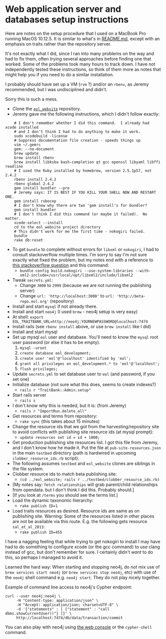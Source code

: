 # Web application server and databases setup instructions

Here are notes on the setup procedure that I used on a MacBook Pro
running MacOS 10.12.5.  It is similar to what's in
[README.md](https://github.com/EOL/eol_website/blob/master/README.md),
except with an emphasis on traits rather than the repository server.

It's not exactly what I did, since I ran into many problems on the way
and had to fix them, often trying several approaches before finding
one that worked.  Some of the problems took many hours to track down.
I have not independently tested these instructions, so think of them
more as notes that might help you if you need to do a similar
installation.

I probably should have set up a VM (`rvm` ?) and/or an `rbenv`, as
Jeremy recommended, but I was undisciplined and didn't.

Sorry this is such a mess.

 * Clone the [`eol_website`](https://github.com/EOL/eol_website) repository.
 * Jeremy gave me the following instructions, which I didn't follow exactly:

```
    # I don't remember whether I did this command.  I already had xcode installed
    # and I don't think I had to do anything to make it work.
    sudo xcodebuild -license
    # Suppress documentation file creation - speeds things up
    vim ~/.gemrc
    gem: --no-document
    brew update
    brew install rbenv
    brew install libksba bash-completion qt gcc openssl libyaml libffi readline
    # I used the Ruby installed by homebrew, version 2.5.1p57, not 2.4.2
    rbenv install 2.4.2
    rbenv global 2.4.2
    gem install bundler --pre
    # Jeremy says: IT IS BEST IF YOU KILL YOUR SHELL NOW AND RESTART ONE.
    gem install rubocop
    # I don't know why there are two 'gem install's for bundler?
    gem install bundler
    # I don't think I did this command (or maybe it failed).  No matter.
    xcode-select --install
    cd to the eol_website project directory
    # This didn't work for me the first time - nokogiri failed.
    bundle
    rake db:reset
```

 * To get `bundle` to complete without errors for `libxml` or `nokogiri`, 
   I had to consult stackoverflow multiple times.  I'm sorry to say I'm
   not sure exactly what fixed the problem, but my notes end with a reference
   to [this stackoverflow question](https://stackoverflow.com/questions/39937394/gem-install-nokogiri-v-1-6-8-1-fails) and this command:
      * `bundle config build.nokogiri --use-system-libraries --with-xml2-include=/usr/local/opt/libxml2/include/libxml2`
 * Tweak `secrets.yml`:
      * Change `3000` to `2999` (because we are not running the publishing server)
      * Change `url: 'http://localhost:3000'` to `url: 'http://beta-repo.eol.org'` (repository)
 * Install and start `mysql` if not already there.
 * Install and start `neo4j` (I used `brew` - neo4j setup is very easy)
 * At shell: `export EOL_TRAITBANK_URL=http://neo4j:YOURNEWPASSWORD@localhost:7474`
 * Install rails (see `rbenv install` above, or use `brew install` like I did)
 * Install and start mysql
 * Set up mysql `eol` user and database.  You'll need to know the `mysql`
   root user password (or else it has to be empty).
      1. `mysql -uroot`
      1. `create database eol_development;`
      1. `create user 'eol'@'localhost' identified by 'eol';`
      1. `grant all privileges on eol_development.* to 'eol'@'localhost';`
      1. `flush privileges;`
 * Update `secrets.yml` to set database user to `eol` (and password, if you set one)
 * Initialize database (not sure what this does, seems to create indexes?)
      * `rails r "TraitBank::Admin.setup"`
 * Start rails server
      * `rails s`
 * I don't know why this is needed, but it is: (from Jeremy)
      * `rails r "ImportRun.delete_all"`
 * Get resources and terms from repository:
      * `rake sync`  (this takes about 15 minutes)
 * Change the resource ids that we got from the harvesting/repository site to avoid conflicts with publishing site resource ids (at mysql prompt):
      * `update resources set id = id + 1000;`
 * Get production publishing site resources list.  I got this file from Jeremy, and I don't know how he made it.  Put the file at `pub-site-resources.json` in the main `testbed` directory (path is hardwired in upcoming `clobber_resource_ids.rb` script).
 * The following assumes `testbed` and `eol_website` clones are siblings in the file system.
 * Clobber resource ids to match beta publishing site: <br/>
      * `(cd ../eol_website; rails r ../testbed/clobber_resource_ids.rb)`
 * [My notes say: `fetch relationships` will grab parent/child relationships from opendata.
   but I don't think I did this.  Probably should.]
 * [If you look at `/terms` you should see the terms list.]
 * Load the dynamic taxonomic hierarchy: <br/>
      * `rake publish ID=1`
 * Load traits resources as desired.  Resource ids are same as on publishing site.
   Warning: Some of the resources listed in other places are not be available via this route.
   E.g. the following gets resource `sal_et_al_2013`: <br />
      * `rake publish ID=455`

I have a nagging feeling that while trying to get nokogiri to install
I may have had to do something to configure xcode (or the gcc command)
to use clang instead of gcc, but don't remember for sure.  I certainly
didn't _want_ to do this, so perhaps I managed to avoid it.

Learned the hard way: When starting and stopping neo4j, do *not* mix
use of `brew services start neo4j` (or `brew services stop neo4j`, etc) with use of
the `neo4j` shell command e.g. `neo4j start`.  They do not play nicely
together.

Example of command line access to neo4j's Cypher endpoint:

    curl --user neo4j:neo4j \
         -H "Content-type: application/json" \
         -H "Accept: application/json; charset=UTF-8" \
         -d '{"statements" : [ {"statement" : "call dbms.showCurrentUser()"} ]}' \
         http://localhost:7474/db/data/transaction/commit

You can also play with neo4j using [the
web console](http://localhost:7474/) or the `cypher-shell` command.
